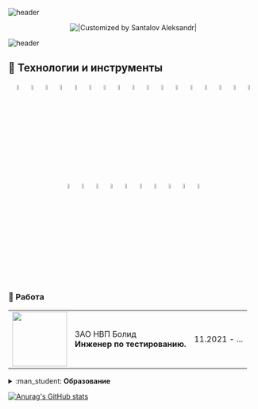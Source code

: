 ![header](https://capsule-render.vercel.app/api?type=waving&color=gradient&customColorList=2&height=160&section=header&text=Hi%20there!&fontAlignY=32&fontAlign=20&fontSize=52&animation=twinkling&fontColor=EAF5D2)

<p align="center">
  <img title="|Customized by Santalov Aleksandr|" src="https://readme-typing-svg.herokuapp.com?font=Cinzel+Decorative&size=35&duration=3000&color=gradient&customColorList=1&center=true&vCenter=true&width=450&lines=Aleksandr+Santalov;QA+Engineer+Python">
</p>

![header](https://capsule-render.vercel.app/api?type=waving&color=gradient&customColorList=2&height=160&section=footer&desc=Wellcome%20to%20my%20GitHub&descAlignY=75&descSize=40&animation=twinkling&fontColor=EAF5D2&descAlign=67)

## :rocket: Технологии и инструменты


<p align="center"
<code><img width="5%" title="Python" src="https://upload.wikimedia.org/wikipedia/commons/thumb/0/0a/Python.svg/1024px-Python.svg.png"></code>
<code><img width="5%" title="Pycharm" src="https://upload.wikimedia.org/wikipedia/commons/thumb/1/1d/PyCharm_Icon.svg/1200px-PyCharm_Icon.svg.png"></code>
<code><img width="5%" title="Pytest" src="https://upload.wikimedia.org/wikipedia/commons/b/ba/Pytest_logo.svg"></code>
<code><img width="5%" title="Selenium" src="https://upload.wikimedia.org/wikipedia/commons/d/d5/Selenium_Logo.png"></code>
<code><img width="5%" title="Selene" src="https://fs.getcourse.ru/fileservice/file/download/a/159627/sc/264/h/e0cabcb69a2df1e6b1086292c020a4a7.png"></code>
<code><img width="5%" title="Requests" src="https://upload.wikimedia.org/wikipedia/commons/a/aa/Requests_Python_Logo.png"></code>
<code><img width="5%" title="Allure Report" src="https://avatars.githubusercontent.com/u/5879127?s=200&v=4"></code>
<code><img width="5%" title="Allure TestOps" src="https://marketplace-cdn.atlassian.com/files/92e2d8c3-2a30-46c0-bf21-2453a4a270d3?fileType=image&mode=full-fit"></code>
<code><img width="5%" title="Java" src="https://cdn-icons-png.flaticon.com/512/226/226777.png"></code>
<code><img width="5%" title="intellij idea" src="https://upload.wikimedia.org/wikipedia/commons/thumb/9/9c/IntelliJ_IDEA_Icon.svg/2048px-IntelliJ_IDEA_Icon.svg.png"></code>
<code><img width="5%" title="Appium" src="https://cdn.worldvectorlogo.com/logos/appium.svg"></code>
<code><img width="5%" title="Android studio" src="https://upload.wikimedia.org/wikipedia/commons/thumb/8/8f/Breezeicons-apps-48-android-studio.svg/1024px-Breezeicons-apps-48-android-studio.svg.png"></code>
<code><img width="5%" title="Browserstack" src="https://brandeps.com/logo-download/B/BrowserStack-logo-vector-01.svg"></code>
<code><img width="5%" title="GitLab" src="https://dada.cs.washington.edu/images/gitlab-icon-rgb.png"></code>
<code><img width="5%" title="GitHub" src="https://cdn-icons-png.flaticon.com/512/25/25231.png"></code>
<code><img width="5%" title="SQL" src="https://image.shutterstock.com/image-vector/sql-database-icon-logo-design-260nw-684826648.jpg"></code>
<code><img width="5%" title="Linux" src="https://cdn-icons-png.flaticon.com/512/546/546049.png"></code>
<code><img width="5%" title="KiwiTCMS" src="https://accelatest.com/wp-content/uploads/2021/09/kiwi-tcms-300x300.png"></code>
<code><img width="5%" title="Сonfluence" src="https://cdn.icon-icons.com/icons2/2107/PNG/512/file_type_confluence_icon_130672.png"></code>
<code><img width="5%" title="Redmine" src="https://www.drupal.org/files/images/Redmine-Logo-CyberSprocket-Composite-300x300-png8.png"></code>
<code><img width="5%" title="Jira" src="https://logojinni.com/image/logos/jira-3.svg"></code>
<code><img width="5%" title="Selenoid" src="https://diginomica.com/sites/default/files/images/2017-09/docker-container.jpg"></code>
<code><img width="5%" title="Docker" src="https://www.docker.com/wp-content/uploads/2022/03/Moby-logo.png"></code>
<code><img width="5%" title="TeamCity" src="https://upload.wikimedia.org/wikipedia/commons/thumb/2/29/TeamCity_Icon.svg/1200px-TeamCity_Icon.svg.png"></code>
<code><img width="5%" title="Jenkins" src="https://avatars.githubusercontent.com/u/2520748?v=4"></code>
<code><img width="5%" title="Postman" src="https://user-images.githubusercontent.com/2676579/34940598-17cc20f0-f9be-11e7-8c6d-f0190d502d64.png"></code>
<code><img width="5%" title="Swagger" src="https://avatars2.githubusercontent.com/u/7658037?v=3&s=400"></code>
</code>
</p>

### :lady_beetle: Работа
 <table style="width=100%"  cellspacing="0" cellpadding="5">
	<tr>
        <td align="center">
            <a href="https://bolid.ru/" target="_blank" rel="noopener noreferrer"><img style="width:110px" src="https://bolid.ru/bld/images/logo.png"></a>
        </td>
        <td >
            ЗАО НВП Болид
         <br><b>Инженер по тестированию.</b>
        </td>
        <td>11.2021 - ... </td>
    </tr>
   
</table>

<details><summary>:man_student: <b>Образование</b></summary>
<br> 
<table style="width=100%" cellspacing="0" cellpadding="5">
    <tr>
        <td align="center">
            <a href="http://spkvtk.ru/" target="_blank" rel="noopener noreferrer"><img style="width:90px" src="https://cdn.icon-icons.com/icons2/810/PNG/512/film_projector_cinema_icon-icons.com_66132.png"></a>
        </td>
        <td>
            Сергиево-Посадский Киновидеотехнический колледж.
         <br><b>Программное обеспечение вычислительной техники и
автоматизированных систем</b>
        </td>
        <td>2005</td>
    </tr>
    <tr>
        <td align="center">
            <a href="https://mgutm.ru/" target="_blank" rel="noopener noreferrer"><img style="width:90px" src="https://mgutm.ru/wp-content/uploads/img/logotip_mgutu.svg"></a>
        </td>
        <td>Московский государственный университет технологий и управления им. К.Г. Разумовского.
         <br><b>Автоматизированные системы обработки информации и управления.</b>
        </td>
        <td>2011</td>
    </tr>
</table>

 
<details><summary>:scroll: <b>Курсы</b></summary>
<p> <table style="width=100%" cellspacing="0" cellpadding="5">
    
   <tr >
        <td align="center"><a href="https://practicum.yandex.ru/qa-engineer/?utm_source=yandex&utm_medium=search&utm_campaign=feed" target="_blank" rel="noopener noreferrer"><img style="width:120px" src="https://www.ph4.ru/DL/LOGO/y/ya_praktikum.gif"></a></td>
        <td>Профессия Инженер по тестированию.</td>
        <td>2021</td>
        <td><a target="_blank" href="https://disk.yandex.ru/i/D2FXpX42soye3w">Сертификат</a></td>
  </tr>
    
  <tr >
        <td align="center"><a href="https://stepik.org/course/38218/syllabus" target="_blank" rel="noopener noreferrer"><img style="width:120px" src="https://avatars.dzeninfra.ru/get-zen_doc/3533963/pub_6162f7faf979f128b0944f7e_6162f9cc01baa6458aaccee8/scale_1200"></a></td>
        <td>Веб-разработка для начинающих: HTML и CSS</td>
        <td>2022</td>
        <td><a target="_blank" href="https://stepik.org/cert/1815894">Сертификат</a></td>
  </tr>
  
  <tr>
    <td align="center">
            <a href="https://practicum.yandex.ru/qa-automation-engineer-java/" target="_blank" rel="noopener noreferrer"><img style="width:120px" src="https://www.ph4.ru/DL/LOGO/y/ya_praktikum.gif"></a></td>
        <td>Автоматизатор тестирования на Java</td>
        <td>2022</td>
        <td><a target="_blank" href="https://disk.yandex.ru/i/qw2SxbLnKlmjTA">Сертификат</a></td>
    </tr>
 
  <tr >
        <td align="center"><a href="https://stepik.org/course/575/syllabus" target="_blank" rel="noopener noreferrer"><img style="width:120px" src="https://avatars.dzeninfra.ru/get-zen_doc/3533963/pub_6162f7faf979f128b0944f7e_6162f9cc01baa6458aaccee8/scale_1200"></a></td>
        <td>Автоматизация тестирования с помощью Selenium и Python</td>
        <td>2022</td>
        <td><a target="_blank" href="https://stepik.org/cert/1660735">Сертификат</a></td>
    </tr>
  
  <tr >
        <td align="center"><a href="https://stepik.org/course/120491/syllabus" target="_blank" rel="noopener noreferrer"><img style="width:120px" src="https://avatars.dzeninfra.ru/get-zen_doc/3533963/pub_6162f7faf979f128b0944f7e_6162f9cc01baa6458aaccee8/scale_1200"></a></td>
        <td>Тестирование ПО:Автоматизация и Программирование.Python.Selenium</td>
        <td>2023</td>
        <td><a target="_blank" href="https://stepik.org/cert/1965039">Сертификат</a></td>
    </tr>
  
  <tr >
        <td align="center"><a href="https://qa.guru/python" target="_blank" rel="noopener noreferrer"><img style="width:120px" src="https://fs-thb03.getcourse.ru/fileservice/file/thumbnail/h/b635b6cb9478bb87c77e9c070ee6e122.png/s/x50/a/159627/sc/207"></a></td>
        <td>Курс инженеров по автоматизации тестирования на Python</td>
        <td>2023</td>
        <td>Сертификат</td>
    </tr>
</table></p>
</details></details>

[![Anurag's GitHub stats](https://github-readme-stats.vercel.app/api?username=Alexander-Santalov)](https://github.com/Alexander-Santalov)


